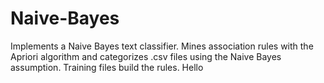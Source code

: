 # Naive-Bayes
Implements a Naive Bayes text classifier. Mines association rules with the Apriori algorithm and categorizes .csv files using the Naive Bayes assumption. Training files build the rules.
Hello
